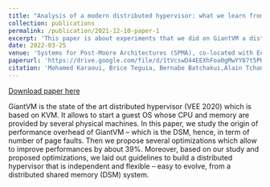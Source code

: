 ```yaml
---
title: "Analysis of a modern distributed hypervisor: what we learn from our experiments"
collection: publications
permalink: /publication/2021-12-10-paper-1
excerpt: 'This paper is about experiments that we did on GiantVM a distributed hypervisor, and the extracted lessons that we got.'
date: 2022-03-25
venue: 'Systems for Post-Moore Architectures (SPMA), co-located with Eurosys 2022, Rennes'
paperurl: 'https://drive.google.com/file/d/1tVcswD44EEXhFoa0gMwYY87t5PHzHZxY/view?usp=sharing'
citation: 'Mohamed Karaoui, Brice Teguia, Bernabe Batchakui,Alain Tchana Analysis of a modern distributed hypervisor: what we learn from our experiments'
---
```


[Download paper here](https://brisco007.github.io/files/final-56.pdf)

GiantVM is the state of the art distributed hypervisor (VEE 2020) which is based on KVM. It allows to start a guest OS whose CPU and memory are provided by several physical machines. In this paper, we study the origin of performance overhead of GiantVM – which is the DSM, hence, in term of number of page faults. Then we propose several optimizations which allow to improve performances by about 39%. Moreover, based on our study and proposed optimizations,
we laid out guidelines to build a distributed hypervisor that is independent and flexible – easy to evolve, from a distributed shared memory (DSM) system.
